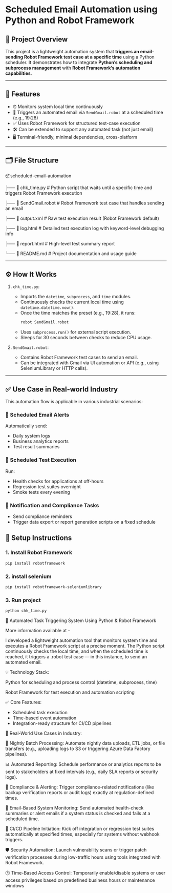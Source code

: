 # Scheduled Email Automation using Python and Robot Framework

## 📌 Project Overview

This project is a lightweight automation system that **triggers an email-sending Robot Framework test case at a specific time** using a Python scheduler. It demonstrates how to integrate **Python’s scheduling and subprocess management** with **Robot Framework’s automation capabilities**.

---

## 🧠 Features

- ⏰ Monitors system local time continuously
- 📨 Triggers an automated email via `SendGmail.robot` at a scheduled time (e.g., 19:28)
- ✅ Uses Robot Framework for structured test-case execution
- 🛠️ Can be extended to support any automated task (not just email)
- 🖥️ Terminal-friendly, minimal dependencies, cross-platform

---

## 🗂️ File Structure
📦scheduled-email-automation

├── 📄 chk_time.py            # Python script that waits until a specific time and triggers Robot Framework execution

├── 🤖 SendGmail.robot        # Robot Framework test case that handles sending an email

├── 📄 output.xml             # Raw test execution result (Robot Framework default)

├── 📄 log.html               # Detailed test execution log with keyword-level debugging info

├── 📄 report.html            # High-level test summary report

└── 📘 README.md              # Project documentation and usage guide

---

## ⚙️ How It Works

1. `chk_time.py`:
   - Imports the `datetime`, `subprocess`, and `time` modules.
   - Continuously checks the current local time using `datetime.datetime.now()`.
   - Once the time matches the preset (e.g., 19:28), it runs:
     ```bash
     robot SendGmail.robot
     ```
   - Uses `subprocess.run()` for external script execution.
   - Sleeps for 30 seconds between checks to reduce CPU usage.

2. `SendGmail.robot`:
   - Contains Robot Framework test cases to send an email.
   - Can be integrated with Gmail via UI automation or API (e.g., using SeleniumLibrary or HTTP calls).

---

## ✅ Use Case in Real-world Industry

This automation flow is applicable in various industrial scenarios:

### 🔹 Scheduled Email Alerts
Automatically send:
- Daily system logs
- Business analytics reports
- Test result summaries

### 🔹 Scheduled Test Execution
Run:
- Health checks for applications at off-hours
- Regression test suites overnight
- Smoke tests every evening

### 🔹 Notification and Compliance Tasks
- Send compliance reminders
- Trigger data export or report generation scripts on a fixed schedule



## 🚀 Setup Instructions

### 1. Install Robot Framework
```bash
pip install robotframework
```
### 2. install selenium

```bash
pip install robotframework-seleniumlibrary
```

### 3. Run project

```bash
python chk_time.py
```

🔧 Automated Task Triggering System Using Python & Robot Framework

More information available at - 

I developed a lightweight automation tool that monitors system time and executes a Robot Framework script at a precise moment. The Python script continuously checks the local time, and when the scheduled time is reached, it triggers a .robot test case — in this instance, to send an automated email.

💡 Technology Stack:

Python for scheduling and process control (datetime, subprocess, time)

Robot Framework for test execution and automation scripting

✅ Core Features:

- Scheduled task execution
- Time-based event automation
- Integration-ready structure for CI/CD pipelines

💼 Real-World Use Cases in Industry:

🔄 Nightly Batch Processing:
Automate nightly data uploads, ETL jobs, or file transfers (e.g., uploading logs to S3 or triggering Azure Data Factory pipelines).

📊 Automated Reporting:
Schedule performance or analytics reports to be sent to stakeholders at fixed intervals (e.g., daily SLA reports or security logs).

🔔 Compliance & Alerting:
Trigger compliance-related notifications (like backup verification reports or audit logs) exactly at regulation-defined times.

📧 Email-Based System Monitoring:
Send automated health-check summaries or alert emails if a system status is checked and fails at a scheduled time.

🎯 CI/CD Pipeline Initiation:
Kick off integration or regression test suites automatically at specified times, especially for systems without webhook triggers.

🛡️ Security Automation:
Launch vulnerability scans or trigger patch verification processes during low-traffic hours using tools integrated with Robot Framework.

🕒 Time-Based Access Control:
Temporarily enable/disable systems or user access privileges based on predefined business hours or maintenance windows
